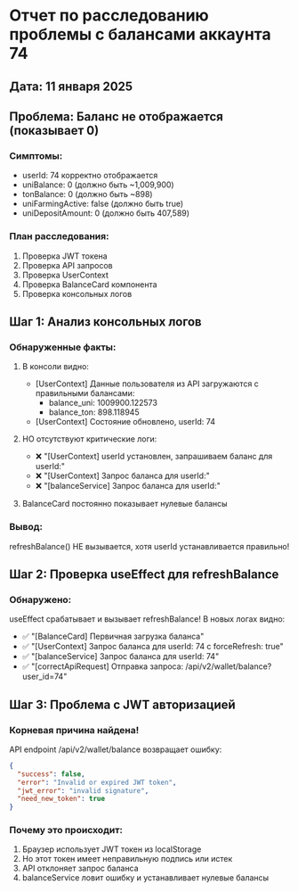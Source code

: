 # Отчет по расследованию проблемы с балансами аккаунта 74

## Дата: 11 января 2025
## Проблема: Баланс не отображается (показывает 0)

### Симптомы:
- userId: 74 корректно отображается
- uniBalance: 0 (должно быть ~1,009,900)
- tonBalance: 0 (должно быть ~898)
- uniFarmingActive: false (должно быть true)
- uniDepositAmount: 0 (должно быть 407,589)

### План расследования:
1. Проверка JWT токена
2. Проверка API запросов
3. Проверка UserContext
4. Проверка BalanceCard компонента
5. Проверка консольных логов

## Шаг 1: Анализ консольных логов

### Обнаруженные факты:
1. В консоли видно:
   - [UserContext] Данные пользователя из API загружаются с правильными балансами:
     - balance_uni: 1009900.122573  
     - balance_ton: 898.118945
   - [UserContext] Состояние обновлено, userId: 74

2. НО отсутствуют критические логи:
   - ❌ "[UserContext] userId установлен, запрашиваем баланс для userId:"
   - ❌ "[UserContext] Запрос баланса для userId:"
   - ❌ "[balanceService] Запрос баланса для userId:"

3. BalanceCard постоянно показывает нулевые балансы

### Вывод:
refreshBalance() НЕ вызывается, хотя userId устанавливается правильно!

## Шаг 2: Проверка useEffect для refreshBalance

### Обнаружено:
useEffect срабатывает и вызывает refreshBalance! В новых логах видно:
- ✅ "[BalanceCard] Первичная загрузка баланса"  
- ✅ "[UserContext] Запрос баланса для userId: 74 с forceRefresh: true"
- ✅ "[balanceService] Запрос баланса для userId: 74"
- ✅ "[correctApiRequest] Отправка запроса: /api/v2/wallet/balance?user_id=74"

## Шаг 3: Проблема с JWT авторизацией

### Корневая причина найдена!
API endpoint /api/v2/wallet/balance возвращает ошибку:
```json
{
  "success": false,
  "error": "Invalid or expired JWT token", 
  "jwt_error": "invalid signature",
  "need_new_token": true
}
```

### Почему это происходит:
1. Браузер использует JWT токен из localStorage
2. Но этот токен имеет неправильную подпись или истек
3. API отклоняет запрос баланса
4. balanceService ловит ошибку и устанавливает нулевые балансы